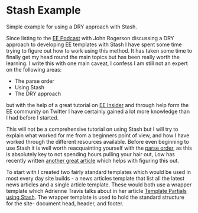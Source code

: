 Stash Example
=============

Simple example for using a DRY approach with Stash.

Since listing to the [EE Podcast](http://ee-podcast.com/episodes/dry-techniques-with-ee) with John Rogerson discussing a DRY approach to developing EE templates with Stash I have spent some time trying to figure out how to work using this method. It has taken some time to finally get my head round the main topics but has been really worth the learning. I write this with one main caveat, I confess I am still not an expert on the following areas:

* The parse order
* Using Stash
* The DRY approach

but with the help of a great tutorial on [EE Insider](http://eeinsider.com/articles/template-partials-using-stash/) and through help form the EE community on Twitter I have certainly gained a lot more knowledge than I had before I started.

This will not be a comprehensive tutorial on using Stash but I will try to explain what worked for me from a beginners point of view, and how I have worked through the different resources available. Before even beginning to use Stash it is well worth reacquainting yourself with the [parse order](http://loweblog.com/downloads/ee-parse-order.pdf), as this is absolutely key to not spending hours pulling your hair out, Low has recently written [another great article](http://gotolow.com/blog/parse-order-and-low-variables) which helps with figuring this out.

To start with I created two fairly standard templates which would be used in most every day site builds - a news articles template that list all the latest news articles and a single article template. These would both use a wrapper template which Adrienne Travis talks about in her article [Template Partials using Stash](http://eeinsider.com/articles/template-partials-using-stash). The wrapper template is used to hold the standard structure for the site- document head, header, and footer.